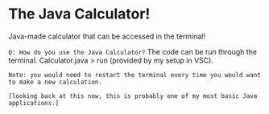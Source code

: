 # The Java Calculator!
Java-made calculator that can be accessed in the terminal!

`Q: How do you use the Java Calculator?`
The code can be run through the terminal. Calculator.java > run (provided by my setup in VSC).

`Note: you would need to restart the terminal every time you would want to make a new calculation.`

`[looking back at this now, this is probably one of my most basic Java applications.]`
